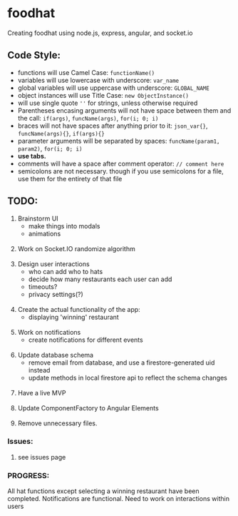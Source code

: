 # foodhat
Creating foodhat using node.js, express, angular, and socket.io

## Code Style:
* functions will use Camel Case: `functionName()`
* variables will use lowercase with underscore: `var_name`
* global variables will use uppercase with underscore: `GLOBAL_NAME`
* object instances will use Title Case: `new ObjectInstance()`
* will use single quote `''` for strings, unless otherwise required
* Parentheses encasing arguments will not have space between them and the call: `if(args)`, `funcName(args)`, `for(i; 0; i)`
* braces will not have spaces after anything prior to it: `json_var{}`, `funcName(args){}`, `if(args){}`
* parameter arguments will be separated by spaces: `funcName(param1, param2)`, `for(i; 0; i)`
* **use tabs.**
* comments will have a space after comment operator: `// comment here`
* semicolons are not necessary. though if you use semicolons for a file, use them for the entirety of that file


## TODO:
<ol>
  <li>Brainstorm UI
    <ul><li>make things into modals</li>
    <li>animations</li></ul>
  </li>
  <br>

  <li>Work on Socket.IO randomize algorithm</li>
  <br>

  <li>Design user interactions
    <ul><li> who can add who to hats</li>
    <li> decide how many restaurants each user can add</li>
    <li> timeouts?</li>
    <li> privacy settings(?)</li></ul>
  </li>
  <br>

  <li> Create the actual functionality of the app:
    <ul><li>displaying 'winning' restaurant</li></ul>
  </li>
  <br>

  <li>Work on notifications
    <ul><li>create notifications for different events</li></ul>
  </li>
  <br>

  <li>
    Update database schema
    <ul>
      <li>
        remove email from database, and use a firestore-generated uid instead
      </li>
      <li>
        update methods in local firestore api to reflect the schema changes
      </li>
    </ul>
  </li>
  <br>

  <li> Have a live MVP</li>
  <br>

  <li> Update ComponentFactory to Angular Elements</li>
  <br>

  <li> Remove unnecessary files.</li>
</ol>





### Issues:
1. see issues page

### PROGRESS:

All hat functions except selecting a winning restaurant have been completed. Notifications are functional. Need to work on interactions within users
